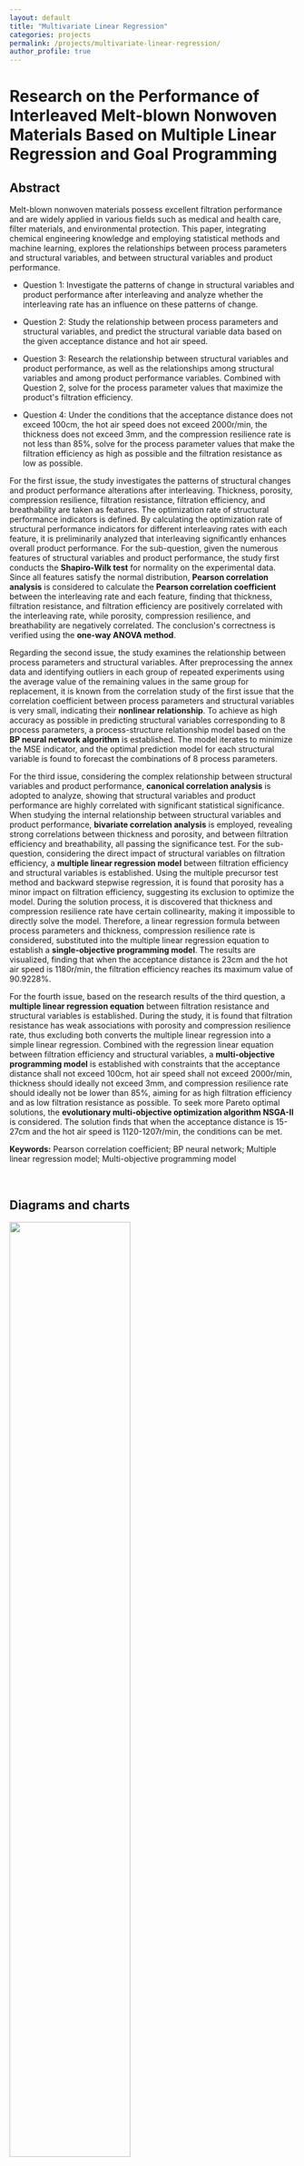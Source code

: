 ```yaml
---
layout: default
title: "Multivariate Linear Regression"
categories: projects
permalink: /projects/multivariate-linear-regression/
author_profile: true
---
```


<link rel="stylesheet" href="/assets/css/main.css">
<link rel="stylesheet" href="/assets/css/academicons.css">
<script src="/assets/js/main.min.js"></script>

# Research on the Performance of Interleaved Melt-blown Nonwoven Materials Based on Multiple Linear Regression and Goal Programming

## Abstract

Melt-blown nonwoven materials possess excellent filtration performance and are widely applied in various fields such as medical and health care, filter materials, and environmental protection. This paper, integrating chemical engineering knowledge and employing statistical methods and machine learning, explores the relationships between process parameters and structural variables, and between structural variables and product performance.

- Question 1: Investigate the patterns of change in structural variables and product performance after interleaving and analyze whether the interleaving rate has an influence on these patterns of change.

- Question 2: Study the relationship between process parameters and structural variables, and predict the structural variable data based on the given acceptance distance and hot air speed.

- Question 3: Research the relationship between structural variables and product performance, as well as the relationships among structural variables and among product performance variables. Combined with Question 2, solve for the process parameter values that maximize the product's filtration efficiency.

- Question 4: Under the conditions that the acceptance distance does not exceed 100cm, the hot air speed does not exceed 2000r/min, the thickness does not exceed 3mm, and the compression resilience rate is not less than 85%, solve for the process parameter values that make the filtration efficiency as high as possible and the filtration resistance as low as possible.

For the first issue, the study investigates the patterns of structural changes and product performance alterations after interleaving. Thickness, porosity, compression resilience, filtration resistance, filtration efficiency, and breathability are taken as features. The optimization rate of structural performance indicators is defined. By calculating the optimization rate of structural performance indicators for different interleaving rates with each feature, it is preliminarily analyzed that interleaving significantly enhances overall product performance. For the sub-question, given the numerous features of structural variables and product performance, the study first conducts the **Shapiro-Wilk test** for normality on the experimental data. Since all features satisfy the normal distribution, **Pearson correlation analysis** is considered to calculate the **Pearson correlation coefficient** between the interleaving rate and each feature, finding that thickness, filtration resistance, and filtration efficiency are positively correlated with the interleaving rate, while porosity, compression resilience, and breathability are negatively correlated. The conclusion's correctness is verified using the **one-way ANOVA method**.

Regarding the second issue, the study examines the relationship between process parameters and structural variables. After preprocessing the annex data and identifying outliers in each group of repeated experiments using the average value of the remaining values in the same group for replacement, it is known from the correlation study of the first issue that the correlation coefficient between process parameters and structural variables is very small, indicating their **nonlinear relationship**. To achieve as high accuracy as possible in predicting structural variables corresponding to 8 process parameters, a process-structure relationship model based on the **BP neural network algorithm** is established. The model iterates to minimize the MSE indicator, and the optimal prediction model for each structural variable is found to forecast the combinations of 8 process parameters.

For the third issue, considering the complex relationship between structural variables and product performance, **canonical correlation analysis** is adopted to analyze, showing that structural variables and product performance are highly correlated with significant statistical significance. When studying the internal relationship between structural variables and product performance, **bivariate correlation analysis** is employed, revealing strong correlations between thickness and porosity, and between filtration efficiency and breathability, all passing the significance test. For the sub-question, considering the direct impact of structural variables on filtration efficiency, a **multiple linear regression model** between filtration efficiency and structural variables is established. Using the multiple precursor test method and backward stepwise regression, it is found that porosity has a minor impact on filtration efficiency, suggesting its exclusion to optimize the model. During the solution process, it is discovered that thickness and compression resilience rate have certain collinearity, making it impossible to directly solve the model. Therefore, a linear regression formula between process parameters and thickness, compression resilience rate is considered, substituted into the multiple linear regression equation to establish a **single-objective programming model**. The results are visualized, finding that when the acceptance distance is 23cm and the hot air speed is 1180r/min, the filtration efficiency reaches its maximum value of 90.9228%.

For the fourth issue, based on the research results of the third question, a **multiple linear regression equation** between filtration resistance and structural variables is established. During the study, it is found that filtration resistance has weak associations with porosity and compression resilience rate, thus excluding both converts the multiple linear regression into a simple linear regression. Combined with the regression linear equation between filtration efficiency and structural variables, a **multi-objective programming model** is established with constraints that the acceptance distance shall not exceed 100cm, hot air speed shall not exceed 2000r/min, thickness should ideally not exceed 3mm, and compression resilience rate should ideally not be lower than 85%, aiming for as high filtration efficiency and as low filtration resistance as possible. To seek more Pareto optimal solutions, the **evolutionary multi-objective optimization algorithm NSGA-II** is considered. The solution finds that when the acceptance distance is 15-27cm and the hot air speed is 1120-1207r/min, the conditions can be met.

**Keywords:** Pearson correlation coefficient; BP neural network; Multiple linear regression model; Multi-objective programming model

<br>

## Diagrams and charts

<img src='/images/Q1_HSC.png' style='width: 65%;'>

<img src='/images/Q2_1_HSC.png' style='width: 48%;'>

<img src='/images/Q2_2_HSC.png' style='width: 48%;'>

<img src='/images/Q2_3_HSC.png' style='width: 48%;'>

## Supervisor and proposition source
Chinese Society for Futures Studies

<br>
